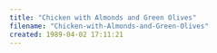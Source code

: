 ```yaml
---
title: "Chicken with Almonds and Green Olives"
filename: "Chicken-with-Almonds-and-Green-Olives"
created: 1989-04-02 17:11:21
---
```

